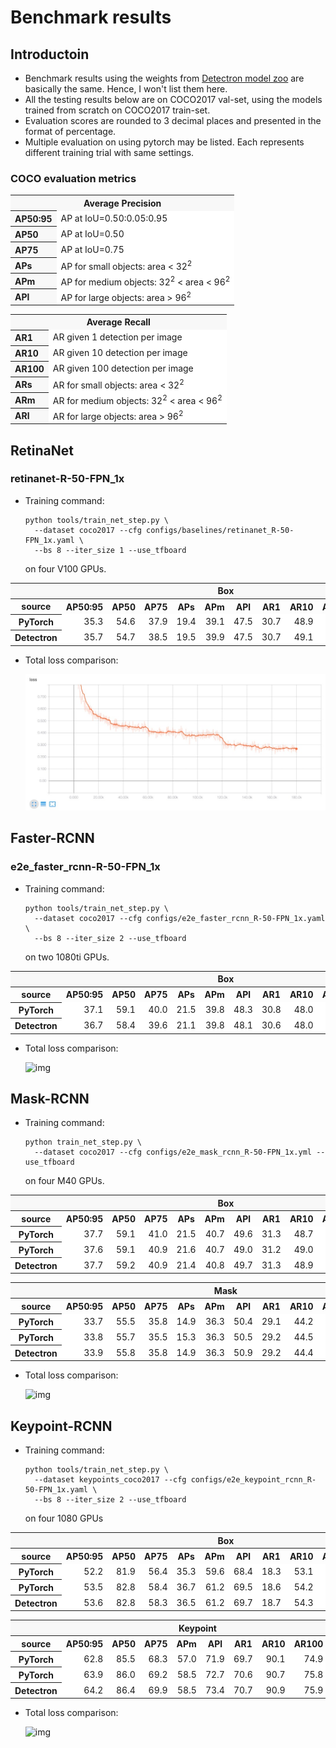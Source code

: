 # Benchmark results

## Introductoin

- Benchmark results using the weights from [Detectron model zoo]() are basically the same. Hence, I won't list them here.
- All the testing results below are on COCO2017 val-set, using the models trained from scratch on COCO2017 train-set.
- Evaluation scores are rounded to 3 decimal places and presented in the format of percentage.
- Multiple evaluation on using pytorch may be listed. Each represents different training trial with same settings.

### COCO evaluation metrics

<table><tbody>
<tr><th colspan="2" bgcolor=#f8f8f8>Average Precision</th></tr>
<tr><th align="left" bgcolor=#f8f8f8>AP50:95</th><td bgcolor=white> AP at IoU=0.50:0.05:0.95</td></tr>
<tr><th align="left" bgcolor=#f8f8f8>AP50</th><td bgcolor=white> AP at IoU=0.50</td></tr>
<tr><th align="left" bgcolor=#f8f8f8>AP75</th><td bgcolor=white> AP at IoU=0.75</td></tr>
<tr><th align="left" bgcolor=#f8f8f8>APs</th><td bgcolor=white> AP for small objects: area < 32<sup>2</sup></td></tr>
<tr><th align="left" bgcolor=#f8f8f8>APm</th><td bgcolor=white> AP for medium objects: 32<sup>2</sup> < area < 96<sup>2</sup></td></tr>
<tr><th align="left" bgcolor=#f8f8f8>APl</th><td bgcolor=white> AP for large objects: area > 96<sup>2</sup></sup></td></tr>
</table></tbody>

<table><tbody>
<tr><th colspan="2" bgcolor=#f8f8f8>Average Recall</th></tr>
<tr><th align="left" bgcolor=#f8f8f8>AR1</th><td bgcolor=white> AR given 1 detection per image</td></tr>
<tr><th align="left" bgcolor=#f8f8f8>AR10</th><td bgcolor=white> AR given 10 detection per image</td></tr>
<tr><th align="left" bgcolor=#f8f8f8>AR100</th><td bgcolor=white> AR given 100 detection per image</td></tr>
<tr><th align="left" bgcolor=#f8f8f8>ARs</th><td bgcolor=white> AR for small objects: area < 32<sup>2</sup></td></tr>
<tr><th align="left" bgcolor=#f8f8f8>ARm</th><td bgcolor=white> AR for medium objects: 32<sup>2</sup> < area < 96<sup>2</sup></td></tr>
<tr><th align="left" bgcolor=#f8f8f8>ARl</th><td bgcolor=white> AR for large objects: area > 96<sup>2</sup></sup></td></tr>
</table></tbody>

## RetinaNet
### retinanet-R-50-FPN_1x

- Training command:

  ```
  python tools/train_net_step.py \
    --dataset coco2017 --cfg configs/baselines/retinanet_R-50-FPN_1x.yaml \
    --bs 8 --iter_size 1 --use_tfboard
  ```
  on four V100 GPUs.

<table><tbody>
<tr><th colspan="13" bgcolor=#f8f8f8>Box</th></tr>
<tr>
<th>source</th>
<th>AP50:95</th>
<th>AP50</th>
<th>AP75</th>
<th>APs</th>
<th>APm</th>
<th>APl</th>
<th>AR1</th>
<th>AR10</th>
<th>AR100</th>
<th>ARs</th>
<th>ARm</th>
<th>ARl</th>
</tr>
<tr>
<th bgcolor=white>PyTorch</th>
<td align="right" bgcolor=white>35.3</td>
<td align="right" bgcolor=white>54.6</td>
<td align="right" bgcolor=white>37.9</td>
<td align="right" bgcolor=white>19.4</td>
<td align="right" bgcolor=white>39.1</td>
<td align="right" bgcolor=white>47.5</td>
<td align="right" bgcolor=white>30.7</td>
<td align="right" bgcolor=white>48.9</td>
<td align="right" bgcolor=white>51.8</td>
<td align="right" bgcolor=white>32.4</td>
<td align="right" bgcolor=white>56.3</td>
<td align="right" bgcolor=white>67.4</td>
</tr>
<tr>
<th bgcolor=white>Detectron</th>
<td align="right", bgcolor=white>35.7</td>
<td align="right", bgcolor=white>54.7</td>
<td align="right", bgcolor=white>38.5</td>
<td align="right", bgcolor=white>19.5</td>
<td align="right", bgcolor=white>39.9</td>
<td align="right", bgcolor=white>47.5</td>
<td align="right", bgcolor=white>30.7</td>
<td align="right", bgcolor=white>49.1</td>
<td align="right", bgcolor=white>52.0</td>
<td align="right", bgcolor=white>32.0</td>
<td align="right", bgcolor=white>56.9</td>
<td align="right", bgcolor=white>68.0</td>
</tr>
</table></tbody>

- Total loss comparison:

  ![img](demo/loss_retinanet_R-50-FPN_1x.jpg)


## Faster-RCNN
### e2e_faster_rcnn-R-50-FPN_1x

- Training command:

  ```
  python tools/train_net_step.py \
    --dataset coco2017 --cfg configs/e2e_faster_rcnn_R-50-FPN_1x.yaml \
    --bs 8 --iter_size 2 --use_tfboard
  ```
  on two 1080ti GPUs.

<table><tbody>
<tr><th colspan="13" bgcolor=#f8f8f8>Box</th></tr>
<tr>
<th>source</th>
<th>AP50:95</th>
<th>AP50</th>
<th>AP75</th>
<th>APs</th>
<th>APm</th>
<th>APl</th>
<th>AR1</th>
<th>AR10</th>
<th>AR100</th>
<th>ARs</th>
<th>ARm</th>
<th>ARl</th>
</tr>
<tr>
<th bgcolor=white>PyTorch</th>
<td align="right" bgcolor=white>37.1</td>
<td align="right" bgcolor=white>59.1</td>
<td align="right" bgcolor=white>40.0</td>
<td align="right" bgcolor=white>21.5</td>
<td align="right" bgcolor=white>39.8</td>
<td align="right" bgcolor=white>48.3</td>
<td align="right" bgcolor=white>30.8</td>
<td align="right" bgcolor=white>48.0</td>
<td align="right" bgcolor=white>50.3</td>
<td align="right" bgcolor=white>31.4</td>
<td align="right" bgcolor=white>53.9</td>
<td align="right" bgcolor=white>63.6</td>
</tr>
<tr>
<th bgcolor=white>Detectron</th>
<td align="right", bgcolor=white>36.7</td>
<td align="right", bgcolor=white>58.4</td>
<td align="right", bgcolor=white>39.6</td>
<td align="right", bgcolor=white>21.1</td>
<td align="right", bgcolor=white>39.8</td>
<td align="right", bgcolor=white>48.1</td>
<td align="right", bgcolor=white>30.6</td>
<td align="right", bgcolor=white>48.0</td>
<td align="right", bgcolor=white>50.4</td>
<td align="right", bgcolor=white>31.8</td>
<td align="right", bgcolor=white>54.1</td>
<td align="right", bgcolor=white>63.4</td>
</tr>
</table></tbody>

- Total loss comparison:

  ![img](demo/loss_cmp_of_e2e_faster_rcnn_R-50-FPN_1x.jpg)

## Mask-RCNN

- Training command:

  ```
  python train_net_step.py \
    --dataset coco2017 --cfg configs/e2e_mask_rcnn_R-50-FPN_1x.yml --use_tfboard
  ```
  on four M40 GPUs.

<table><tbody>
<tr><th colspan="13" bgcolor=#f8f8f8>Box</th></tr>
<tr>
<th>source</th>
<th>AP50:95</th>
<th>AP50</th>
<th>AP75</th>
<th>APs</th>
<th>APm</th>
<th>APl</th>
<th>AR1</th>
<th>AR10</th>
<th>AR100</th>
<th>ARs</th>
<th>ARm</th>
<th>ARl</th>
</tr>
<tr>
<th bgcolor=white>PyTorch</th>
<td align="right" bgcolor=white>37.7</td>
<td align="right" bgcolor=white>59.1</td>
<td align="right" bgcolor=white>41.0</td>
<td align="right" bgcolor=white>21.5</td>
<td align="right" bgcolor=white>40.7</td>
<td align="right" bgcolor=white>49.6</td>
<td align="right" bgcolor=white>31.3</td>
<td align="right" bgcolor=white>48.7</td>
<td align="right" bgcolor=white>51.1</td>
<td align="right" bgcolor=white>32.7</td>
<td align="right" bgcolor=white>54.4</td>
<td align="right" bgcolor=white>64.9</td>
</tr>
<tr>
<th bgcolor=white>PyTorch</th>
<td align="right" bgcolor=white>37.6</td>
<td align="right" bgcolor=white>59.1</td>
<td align="right" bgcolor=white>40.9</td>
<td align="right" bgcolor=white>21.6</td>
<td align="right" bgcolor=white>40.7</td>
<td align="right" bgcolor=white>49.0</td>
<td align="right" bgcolor=white>31.2</td>
<td align="right" bgcolor=white>49.0</td>
<td align="right" bgcolor=white>51.4</td>
<td align="right" bgcolor=white>32.3</td>
<td align="right" bgcolor=white>55.0</td>
<td align="right" bgcolor=white>64.7</td>
</tr>
<tr>
<th bgcolor=white>Detectron</th>
<td align="right" bgcolor=white>37.7</td>
<td align="right" bgcolor=white>59.2</td>
<td align="right" bgcolor=white>40.9</td>
<td align="right" bgcolor=white>21.4</td>
<td align="right" bgcolor=white>40.8</td>
<td align="right" bgcolor=white>49.7</td>
<td align="right" bgcolor=white>31.3</td>
<td align="right" bgcolor=white>48.9</td>
<td align="right" bgcolor=white>51.2</td>
<td align="right" bgcolor=white>32.3</td>
<td align="right" bgcolor=white>54.8</td>
<td align="right" bgcolor=white>64.8</td>
</tr>
</table></tbody>

<table><tbody>
<tr><th colspan="13" bgcolor=#f8f8f8>Mask</th></tr>
<tr>
<th>source</th>
<th>AP50:95</th>
<th>AP50</th>
<th>AP75</th>
<th>APs</th>
<th>APm</th>
<th>APl</th>
<th>AR1</th>
<th>AR10</th>
<th>AR100</th>
<th>ARs</th>
<th>ARm</th>
<th>ARl</th>
</tr>
<tr>
<th bgcolor=white>PyTorch</th>
<td align="right" bgcolor=white>33.7</td>
<td align="right" bgcolor=white>55.5</td>
<td align="right" bgcolor=white>35.8</td>
<td align="right" bgcolor=white>14.9</td>
<td align="right" bgcolor=white>36.3</td>
<td align="right" bgcolor=white>50.4</td>
<td align="right" bgcolor=white>29.1</td>
<td align="right" bgcolor=white>44.2</td>
<td align="right" bgcolor=white>46.1</td>
<td align="right" bgcolor=white>26.7</td>
<td align="right" bgcolor=white>49.7</td>
<td align="right" bgcolor=white>62.2</td>
</tr>
<tr>
<th bgcolor=white>PyTorch</th>
<td align="right" bgcolor=white>33.8</td>
<td align="right" bgcolor=white>55.7</td>
<td align="right" bgcolor=white>35.5</td>
<td align="right" bgcolor=white>15.3</td>
<td align="right" bgcolor=white>36.3</td>
<td align="right" bgcolor=white>50.5</td>
<td align="right" bgcolor=white>29.2</td>
<td align="right" bgcolor=white>44.5</td>
<td align="right" bgcolor=white>46.4</td>
<td align="right" bgcolor=white>26.2</td>
<td align="right" bgcolor=white>50.0</td>
<td align="right" bgcolor=white>62.5</td>
</tr>
<tr>
<th bgcolor=white>Detectron</th>
<td align="right" bgcolor=white>33.9</td>
<td align="right" bgcolor=white>55.8</td>
<td align="right" bgcolor=white>35.8</td>
<td align="right" bgcolor=white>14.9</td>
<td align="right" bgcolor=white>36.3</td>
<td align="right" bgcolor=white>50.9</td>
<td align="right" bgcolor=white>29.2</td>
<td align="right" bgcolor=white>44.4</td>
<td align="right" bgcolor=white>46.2</td>
<td align="right" bgcolor=white>26.2</td>
<td align="right" bgcolor=white>50.1</td>
<td align="right" bgcolor=white>62.0</td>
</tr>
</table></tbody>

- Total loss comparison:

  ![img](demo/loss_cmp_of_e2e_mask_rcnn_R-50-FPN_1x.jpg)

## Keypoint-RCNN

- Training command:

  ```
  python tools/train_net_step.py \
    --dataset keypoints_coco2017 --cfg configs/e2e_keypoint_rcnn_R-50-FPN_1x.yaml \
    --bs 8 --iter_size 2 --use_tfboard
  ```
  on four 1080 GPUs

<table><tbody>
<tr><th colspan="13" bgcolor=#f8f8f8>Box</th></tr>
<tr>
<th>source</th>
<th>AP50:95</th>
<th>AP50</th>
<th>AP75</th>
<th>APs</th>
<th>APm</th>
<th>APl</th>
<th>AR1</th>
<th>AR10</th>
<th>AR100</th>
<th>ARs</th>
<th>ARm</th>
<th>ARl</th>
</tr>
<tr>
<th bgcolor=white>PyTorch</th>
<td align="right" bgcolor=white>52.2</td>
<td align="right" bgcolor=white>81.9</td>
<td align="right" bgcolor=white>56.4</td>
<td align="right" bgcolor=white>35.3</td>
<td align="right" bgcolor=white>59.6</td>
<td align="right" bgcolor=white>68.4</td>
<td align="right" bgcolor=white>18.3</td>
<td align="right" bgcolor=white>53.1</td>
<td align="right" bgcolor=white>61.2</td>
<td align="right" bgcolor=white>47.0</td>
<td align="right" bgcolor=white>66.9</td>
<td align="right" bgcolor=white>75.9</td>
</tr>
<tr>
<th bgcolor=white>PyTorch</th>
<td align="right" bgcolor=white>53.5</td>
<td align="right" bgcolor=white>82.8</td>
<td align="right" bgcolor=white>58.4</td>
<td align="right" bgcolor=white>36.7</td>
<td align="right" bgcolor=white>61.2</td>
<td align="right" bgcolor=white>69.5</td>
<td align="right" bgcolor=white>18.6</td>
<td align="right" bgcolor=white>54.2</td>
<td align="right" bgcolor=white>62.2</td>
<td align="right" bgcolor=white>47.8</td>
<td align="right" bgcolor=white>68.3</td>
<td align="right" bgcolor=white>76.7</td>
</tr>
<tr>
<th bgcolor=white>Detectron</th>
<td align="right" bgcolor=white>53.6</td>
<td align="right" bgcolor=white>82.8</td>
<td align="right" bgcolor=white>58.3</td>
<td align="right" bgcolor=white>36.5</td>
<td align="right" bgcolor=white>61.2</td>
<td align="right" bgcolor=white>69.7</td>
<td align="right" bgcolor=white>18.7</td>
<td align="right" bgcolor=white>54.3</td>
<td align="right" bgcolor=white>62.2</td>
<td align="right" bgcolor=white>47.6</td>
<td align="right" bgcolor=white>68.3</td>
<td align="right" bgcolor=white>76.8</td>
</tr>
</table></tbody>

<table><tbody>
<tr><th colspan="13" bgcolor=#f8f8f8>Keypoint</th></tr>
<tr>
<th>source</th>
<th>AP50:95</th>
<th>AP50</th>
<th>AP75</th>
<th>APm</th>
<th>APl</th>
<th>AR1</th>
<th>AR10</th>
<th>AR100</th>
<th>ARm</th>
<th>ARl</th>
</tr>
<tr>
<th bgcolor=white>PyTorch</th>
<td align="right" bgcolor=white>62.8</td>
<td align="right" bgcolor=white>85.5</td>
<td align="right" bgcolor=white>68.3</td>
<td align="right" bgcolor=white>57.0</td>
<td align="right" bgcolor=white>71.9</td>
<td align="right" bgcolor=white>69.7</td>
<td align="right" bgcolor=white>90.1</td>
<td align="right" bgcolor=white>74.9</td>
<td align="right" bgcolor=white>63.7</td>
<td align="right" bgcolor=white>78.1</td>
</tr>
<tr>
<th bgcolor=white>PyTorch</th>
<td align="right" bgcolor=white>63.9</td>
<td align="right" bgcolor=white>86.0</td>
<td align="right" bgcolor=white>69.2</td>
<td align="right" bgcolor=white>58.5</td>
<td align="right" bgcolor=white>72.7</td>
<td align="right" bgcolor=white>70.6</td>
<td align="right" bgcolor=white>90.7</td>
<td align="right" bgcolor=white>75.8</td>
<td align="right" bgcolor=white>65.0</td>
<td align="right" bgcolor=white>78.6</td>
</tr>
<tr>
<th bgcolor=white>Detectron</th>
<td align="right" bgcolor=white>64.2</td>
<td align="right" bgcolor=white>86.4</td>
<td align="right" bgcolor=white>69.9</td>
<td align="right" bgcolor=white>58.5</td>
<td align="right" bgcolor=white>73.4</td>
<td align="right" bgcolor=white>70.7</td>
<td align="right" bgcolor=white>90.9</td>
<td align="right" bgcolor=white>75.9</td>
<td align="right" bgcolor=white>64.9</td>
<td align="right" bgcolor=white>79.0</td>
</tr>
</table></tbody>

- Total loss comparison:

  ![img](demo/loss_cmp_of_e2e_keypoint_rcnn_R-50-FPN_1x.jpg)
